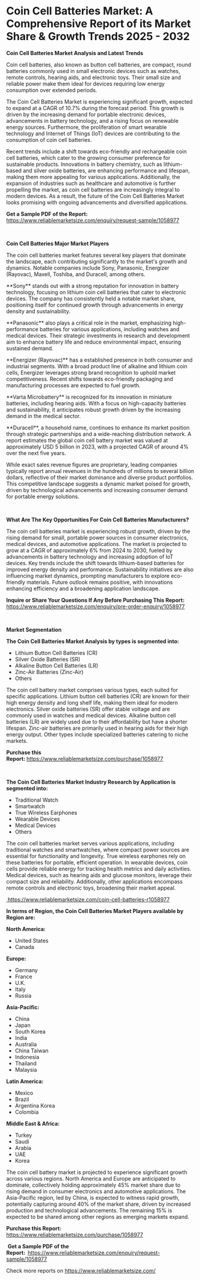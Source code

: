 <p><h1>Coin Cell Batteries Market: A Comprehensive Report of its Market Share & Growth Trends 2025 - 2032</h1></p><p><strong>Coin Cell Batteries Market Analysis and Latest Trends</strong></p>
<p><p>Coin cell batteries, also known as button cell batteries, are compact, round batteries commonly used in small electronic devices such as watches, remote controls, hearing aids, and electronic toys. Their small size and reliable power make them ideal for devices requiring low energy consumption over extended periods. </p><p>The Coin Cell Batteries Market is experiencing significant growth, expected to expand at a CAGR of 10.7% during the forecast period. This growth is driven by the increasing demand for portable electronic devices, advancements in battery technology, and a rising focus on renewable energy sources. Furthermore, the proliferation of smart wearable technology and Internet of Things (IoT) devices are contributing to the consumption of coin cell batteries.</p><p>Recent trends include a shift towards eco-friendly and rechargeable coin cell batteries, which cater to the growing consumer preference for sustainable products. Innovations in battery chemistry, such as lithium-based and silver oxide batteries, are enhancing performance and lifespan, making them more appealing for various applications. Additionally, the expansion of industries such as healthcare and automotive is further propelling the market, as coin cell batteries are increasingly integral to modern devices. As a result, the future of the Coin Cell Batteries Market looks promising with ongoing advancements and diversified applications.</p></p>
<p><strong>Get a Sample PDF of the Report:&nbsp;</strong> <a href="https://www.reliablemarketsize.com/enquiry/request-sample/1058977?utm_campaign=2889&utm_medium=2&utm_source=Github&utm_content=ia&utm_term=06042025&utm_id=coin-cell-batteries">https://www.reliablemarketsize.com/enquiry/request-sample/1058977</a></p>
<p>&nbsp;</p>
<p><strong>Coin Cell Batteries Major Market Players</strong></p>
<p><p>The coin cell batteries market features several key players that dominate the landscape, each contributing significantly to the market's growth and dynamics. Notable companies include Sony, Panasonic, Energizer (Rayovac), Maxell, Toshiba, and Duracell, among others.</p><p>**Sony** stands out with a strong reputation for innovation in battery technology, focusing on lithium coin cell batteries that cater to electronic devices. The company has consistently held a notable market share, positioning itself for continued growth through advancements in energy density and sustainability.</p><p>**Panasonic** also plays a critical role in the market, emphasizing high-performance batteries for various applications, including watches and medical devices. Their strategic investments in research and development aim to enhance battery life and reduce environmental impact, ensuring sustained demand.</p><p>**Energizer (Rayovac)** has a established presence in both consumer and industrial segments. With a broad product line of alkaline and lithium coin cells, Energizer leverages strong brand recognition to uphold market competitiveness. Recent shifts towards eco-friendly packaging and manufacturing processes are expected to fuel growth.</p><p>**Varta Microbattery** is recognized for its innovation in miniature batteries, including hearing aids. With a focus on high-capacity batteries and sustainability, it anticipates robust growth driven by the increasing demand in the medical sector.</p><p>**Duracell**, a household name, continues to enhance its market position through strategic partnerships and a wide-reaching distribution network. A report estimates the global coin cell battery market was valued at approximately USD 5 billion in 2023, with a projected CAGR of around 4% over the next five years.</p><p>While exact sales revenue figures are proprietary, leading companies typically report annual revenues in the hundreds of millions to several billion dollars, reflective of their market dominance and diverse product portfolios. This competitive landscape suggests a dynamic market poised for growth, driven by technological advancements and increasing consumer demand for portable energy solutions.</p></p>
<p>&nbsp;</p>
<p><strong>What Are The Key Opportunities For Coin Cell Batteries Manufacturers?</strong></p>
<p><p>The coin cell batteries market is experiencing robust growth, driven by the rising demand for small, portable power sources in consumer electronics, medical devices, and automotive applications. The market is projected to grow at a CAGR of approximately 6% from 2024 to 2030, fueled by advancements in battery technology and increasing adoption of IoT devices. Key trends include the shift towards lithium-based batteries for improved energy density and performance. Sustainability initiatives are also influencing market dynamics, prompting manufacturers to explore eco-friendly materials. Future outlook remains positive, with innovations enhancing efficiency and a broadening application landscape.</p></p>
<p><strong>Inquire or Share Your Questions If Any Before Purchasing This Report:</strong> <a href="https://www.reliablemarketsize.com/enquiry/pre-order-enquiry/1058977?utm_campaign=2889&utm_medium=2&utm_source=Github&utm_content=ia&utm_term=06042025&utm_id=coin-cell-batteries">https://www.reliablemarketsize.com/enquiry/pre-order-enquiry/1058977</a></p>
<p>&nbsp;</p>
<p><strong>Market Segmentation</strong></p>
<p><strong>The Coin Cell Batteries Market Analysis by types is segmented into:</strong></p>
<p><ul><li>Lithium Button Cell Batteries (CR)</li><li>Silver Oxide Batteries (SR)</li><li>Alkaline Button Cell Batteries (LR)</li><li>Zinc-Air Batteries (Zinc-Air)</li><li>Others</li></ul></p>
<p><p>The coin cell battery market comprises various types, each suited for specific applications. Lithium button cell batteries (CR) are known for their high energy density and long shelf life, making them ideal for modern electronics. Silver oxide batteries (SR) offer stable voltage and are commonly used in watches and medical devices. Alkaline button cell batteries (LR) are widely used due to their affordability but have a shorter lifespan. Zinc-air batteries are primarily used in hearing aids for their high energy output. Other types include specialized batteries catering to niche markets.</p></p>
<p><strong>Purchase this Report:&nbsp;</strong><a href="https://www.reliablemarketsize.com/purchase/1058977?utm_campaign=2889&utm_medium=2&utm_source=Github&utm_content=ia&utm_term=06042025&utm_id=coin-cell-batteries">https://www.reliablemarketsize.com/purchase/1058977</a></p>
<p>&nbsp;</p>
<p><strong>The Coin Cell Batteries Market Industry Research by Application is segmented into:</strong></p>
<p><ul><li>Traditional Watch</li><li>Smartwatch</li><li>True Wireless Earphones</li><li>Wearable Devices</li><li>Medical Devices</li><li>Others</li></ul></p>
<p><p>The coin cell batteries market serves various applications, including traditional watches and smartwatches, where compact power sources are essential for functionality and longevity. True wireless earphones rely on these batteries for portable, efficient operation. In wearable devices, coin cells provide reliable energy for tracking health metrics and daily activities. Medical devices, such as hearing aids and glucose monitors, leverage their compact size and reliability. Additionally, other applications encompass remote controls and electronic toys, broadening their market appeal.</p></p>
<p><a href="https://www.reliablemarketsize.com/coin-cell-batteries-r1058977?utm_campaign=2889&utm_medium=2&utm_source=Github&utm_content=ia&utm_term=06042025&utm_id=coin-cell-batteries">&nbsp;https://www.reliablemarketsize.com/coin-cell-batteries-r1058977</a></p>
<p><strong>In terms of Region, the Coin Cell Batteries Market Players available by Region are:</strong></p>
<p>
    <p> <strong> North America: </strong>
        <ul>
            <li>United States</li>
            <li>Canada</li>
        </ul>
        </p> 
    <p> <strong> Europe: </strong>
        <ul>
            <li>Germany</li>
            <li>France</li>
            <li>U.K.</li>
            <li>Italy</li>
            <li>Russia</li>
        </ul>
        </p> 
    <p> <strong> Asia-Pacific: </strong>
        <ul>
            <li>China</li>
            <li>Japan</li>
            <li>South Korea</li>
            <li>India</li>
            <li>Australia</li>
            <li>China Taiwan</li>
            <li>Indonesia</li>
            <li>Thailand</li>
            <li>Malaysia</li>
        </ul>
        </p> 
    <p> <strong> Latin America: </strong>
        <ul>
            <li>Mexico</li>
            <li>Brazil</li>
            <li>Argentina Korea</li>
            <li>Colombia</li>
        </ul>
        </p> 
    <p> <strong> Middle East & Africa: </strong>
        <ul>
            <li>Turkey</li>
            <li>Saudi</li>
            <li>Arabia</li>
            <li>UAE</li>
            <li>Korea</li>
        </ul>
    </p>
    </p>
<p><p>The coin cell battery market is projected to experience significant growth across various regions. North America and Europe are anticipated to dominate, collectively holding approximately 45% market share due to rising demand in consumer electronics and automotive applications. The Asia-Pacific region, led by China, is expected to witness rapid growth, potentially capturing around 40% of the market share, driven by increased production and technological advancements. The remaining 15% is expected to be shared among other regions as emerging markets expand.</p></p>
<p><strong>Purchase this Report: </strong><a href="https://www.reliablemarketsize.com/purchase/1058977?utm_campaign=2889&utm_medium=2&utm_source=Github&utm_content=ia&utm_term=06042025&utm_id=coin-cell-batteries">https://www.reliablemarketsize.com/purchase/1058977</a></p>
<p>&nbsp;<strong>Get a Sample PDF of the Report:&nbsp;&nbsp;</strong><a href="https://www.reliablemarketsize.com/enquiry/request-sample/1058977?utm_campaign=2889&utm_medium=2&utm_source=Github&utm_content=ia&utm_term=06042025&utm_id=coin-cell-batteries">https://www.reliablemarketsize.com/enquiry/request-sample/1058977</a></p>
<p><strong></strong></p>
<p>Check more reports on <a href="https://www.reliablemarketsize.com/?utm_campaign=2889&utm_medium=2&utm_source=Github&utm_content=ia&utm_term=06042025&utm_id=coin-cell-batteries">https://www.reliablemarketsize.com/</a></p>